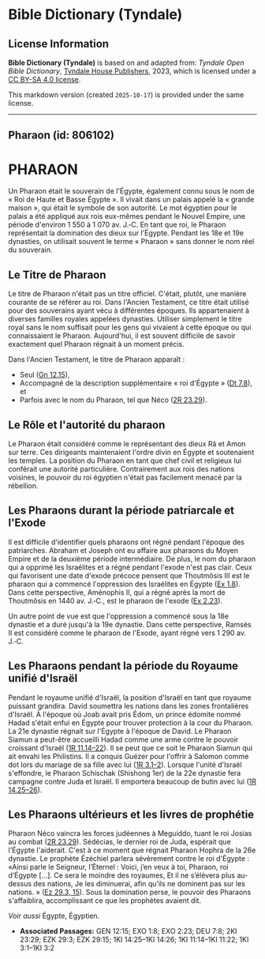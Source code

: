 # Bible Dictionary (Tyndale)

## License Information

**Bible Dictionary (Tyndale)** is based on and adapted from: _Tyndale Open Bible Dictionary_, [Tyndale House Publishers](https://tyndaleopenresources.com/), 2023, which is licensed under a [CC BY-SA 4.0 license](https://creativecommons.org/licenses/by-sa/4.0/legalcode.en).

This markdown version (created `2025-10-17`) is provided under the same license.



--------------------------------

## Pharaon (id: 806102)

PHARAON
=======

Un Pharaon était le souverain de l'Égypte, également connu sous le nom de « Roi de Haute et Basse Égypte ». Il vivait dans un palais appelé la « grande maison », qui était le symbole de son autorité. Le mot égyptien pour le palais a été appliqué aux rois eux\-mêmes pendant le Nouvel Empire, une période d'environ 1 550 à 1 070 av. J.‑C. En tant que roi, le Pharaon représentait la domination des dieux sur l'Égypte. Pendant les 18e et 19e dynasties, on utilisait souvent le terme « Pharaon » sans donner le nom réel du souverain.

Le Titre de Pharaon
-------------------

Le titre de Pharaon n'était pas un titre officiel. C'était, plutôt, une manière courante de se référer au roi. Dans l'Ancien Testament, ce titre était utilisé pour des souverains ayant vécu à différentes époques. Ils appartenaient à diverses familles royales appelées dynasties. Utiliser simplement le titre royal sans le nom suffisait pour les gens qui vivaient à cette époque ou qui connaissaient le Pharaon. Aujourd'hui, il est souvent difficile de savoir exactement quel Pharaon régnait à un moment précis.

Dans l'Ancien Testament, le titre de Pharaon apparaît :

* Seul ([Gn 12\.15](https://ref.ly/Gen12:15)),
* Accompagné de la description supplémentaire « roi d'Égypte » ([Dt 7\.8](https://ref.ly/Deut7:8)), et
* Parfois avec le nom du Pharaon, tel que Néco ([2R 23\.29](https://ref.ly/2Kgs23:29)).

Le Rôle et l'autorité du pharaon
--------------------------------

Le Pharaon était considéré comme le représentant des dieux Râ et Amon sur terre. Ces dirigeants maintenaient l'ordre divin en Égypte et soutenaient les temples. La position du Pharaon en tant que chef civil et religieux lui conférait une autorité particulière. Contrairement aux rois des nations voisines, le pouvoir du roi égyptien n'était pas facilement menacé par la rébellion.

Les Pharaons durant la période patriarcale et l'Exode
-----------------------------------------------------

Il est difficile d'identifier quels pharaons ont régné pendant l'époque des patriarches. Abraham et Joseph ont eu affaire aux pharaons du Moyen Empire et de la deuxième période intermédiaire. De plus, le nom du pharaon qui a opprimé les Israélites et a régné pendant l'exode n'est pas clair. Ceux qui favorisent une date d'exode précoce pensent que Thoutmôsis III est le pharaon qui a commencé l'oppression des Israélites en Égypte ([Ex 1\.8](https://ref.ly/Exod1:8)). Dans cette perspective, Aménophis II, qui a régné après la mort de Thoutmôsis en 1440 av. J.‑C., est le pharaon de l'exode ([Ex 2\.23](https://ref.ly/Exod2:23)).

Un autre point de vue est que l'oppression a commencé sous la 18e dynastie et a duré jusqu'à la 19e dynastie. Dans cette perspective, Ramsès II est considéré comme le pharaon de l'Exode, ayant régné vers 1 290 av. J.‑C.

Les Pharaons pendant la période du Royaume unifié d'Israël
----------------------------------------------------------

Pendant le royaume unifié d'Israël, la position d'Israël en tant que royaume puissant grandira. David soumettra les nations dans les zones frontalières d'Israël. À l'époque où Joab avait pris Édom, un prince édomite nommé Hadad s'était enfui en Égypte pour trouver protection à la cour du Pharaon. La 21e dynastie régnait sur l'Égypte à l'époque de David. Le Pharaon Siamun a peut\-être accueilli Hadad comme une arme contre le pouvoir croissant d'Israël ([1R 11\.14–22](https://ref.ly/1Kgs11:14-1Kgs11:22)). Il se peut que ce soit le Pharaon Siamun qui ait envahi les Philistins. Il a conquis Guézer pour l'offrir à Salomon comme dot lors du mariage de sa fille avec lui ([1R 3\.1–2](https://ref.ly/1Kgs3:1-1Kgs3:2)). Lorsque l'unité d'Israël s'effondre, le Pharaon Schischak (Shishong 1er) de la 22e dynastie fera campagne contre Juda et Israël. Il emportera beaucoup de butin avec lui ([1R 14\.25–26](https://ref.ly/1Kgs14:25-1Kgs14:26)).

Les Pharaons ultérieurs et les livres de prophétie
--------------------------------------------------

Pharaon Néco vaincra les forces judéennes à Meguiddo, tuant le roi Josias au combat ([2R 23\.29](https://ref.ly/2Kgs23:29)). Sédécias, le dernier roi de Juda, espérait que l'Égypte l'aiderait. C'est à ce moment que régnait Pharaon Hophra de la 26e dynastie. Le prophète Ézéchiel parlera sévèrement contre le roi d'Égypte : «Ainsi parle le Seigneur, l’Éternel : Voici, j’en veux à toi, Pharaon, roi d’Égypte \[…]. Ce sera le moindre des royaumes, Et il ne s’élèvera plus au\-dessus des nations, Je les diminuerai, afin qu’ils ne dominent pas sur les nations. » ([Ez 29\.3, 15](https://ref.ly/Ezek29:3,Ezek29:15)). Sous la domination perse, le pouvoir des Pharaons s'affaiblira, accomplissant ce que les prophètes avaient dit.

*Voir aussi* Égypte, Égyptien.

* **Associated Passages:** GEN 12:15; EXO 1:8; EXO 2:23; DEU 7:8; 2KI 23:29; EZK 29:3; EZK 29:15; 1KI 14:25–1KI 14:26; 1KI 11:14–1KI 11:22; 1KI 3:1–1KI 3:2

